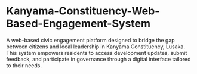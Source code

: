 # Kanyama-Constituency-Web-Based-Engagement-System
A web-based civic engagement platform designed to bridge the gap between citizens and local leadership in Kanyama Constituency, Lusaka. This system empowers residents to access development updates, submit feedback, and participate in governance through a digital interface tailored to their needs.

